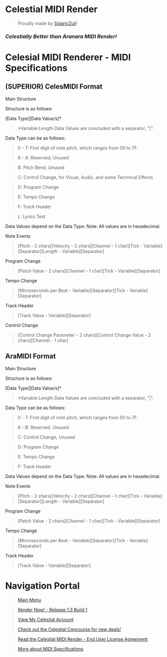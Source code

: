 # Celestial MIDI Render
> Proudly made by [SolaricZuli]()!

### *Celestially Better than Aranara MIDI Render!*

# Celesial MIDI Renderer - MIDI Specifications

## (SUPERIOR) CelesMIDI Format
Main Structure

Structure is as follows:

[Data Type][Data Value/s]*
>*Variable Length Data Values are concluded with a separator, "|".

Data Type can be as follows:

>0 - 7: First digit of note pitch, which ranges from 00 to 7F.

>8 - A: Reserved, Unused

>B: Pitch Bend, Unused

>C: Control Change, for Visual, Audio, and some Technical Effects

>D: Program Change

>E: Tempo Change

>F: Track Header

>L: Lyrics Text

Data Values depend on the Data Type: Note: All values are in hexadecimal.

Note Events

>[Pitch - 2 chars][Velocity - 2 chars][Channel - 1 char][Tick - Variable][Separator][Length - Variable][Separator]

Program Change

>[Patch Value - 2 chars][Channel - 1 char][Tick - Variable][Separator]

Tempo Change

>[Microseconds per Beat - Variable][Separator][Tick - Variable][Separator]

Track Header

>[Track Value - Variable][Separator]

Control Change

>[Control Change Parameter - 2 chars][Control Change Value - 2 chars][Channel - 1 char]


## AraMIDI Format
Main Structure

Structure is as follows:

[Data Type][Data Value/s]*
>*Variable Length Data Values are concluded with a separator, "|".

Data Type can be as follows:

>0 - 7: First digit of note pitch, which ranges from 00 to 7F.

>8 - B: Reserved, Unused

>C: Control Change, Unused

>D: Program Change

>E: Tempo Change

>F: Track Header

Data Values depend on the Data Type: Note: All values are in hexadecimal.

Note Events

>[Pitch - 2 chars][Velocity - 2 chars][Channel - 1 char][Tick - Variable][Separator][Length - Variable][Separator]

Program Change

>[Patch Value - 2 chars][Channel - 1 char][Tick - Variable][Separator]

Tempo Change

>[Microseconds per Beat - Variable][Separator][Tick - Variable][Separator]

Track Header

>[Track Value - Variable][Separator]

# Navigation Portal
> [Main Menu](https://daniferous.github.io/CelestialMIDIRender/)

> [Render Now! - Release 1.3 Build 1](https://daniferous.github.io/CelestialMIDIRender/render/CMR%20Release%201.3.html)

> [View My Celestial Account](https://daniferous.github.io/CelestialMIDIRender/account)

> [Check out the Celestial Concourse for new deals!](https://daniferous.github.io/CelestialMIDIRender/concourse)

> [Read the Celestial MIDI Render - End User License Agreement](https://daniferous.github.io/CelestialMIDIRender/EULA/)

> [More about MIDI Specifications](https://daniferous.github.io/CelestialMIDIRender/specs/)